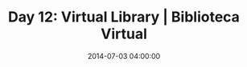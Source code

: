 ---
permalink: /jekyll/update/2014/07/03/day12
redirect_to: http://arounddh.elotroalex.com/jekyll/update/2014/07/03/day12
layout: post
title:  "Day 12: Virtual Library | Biblioteca Virtual"
date:   2014-07-03 04:00:00
categories: jekyll update
---